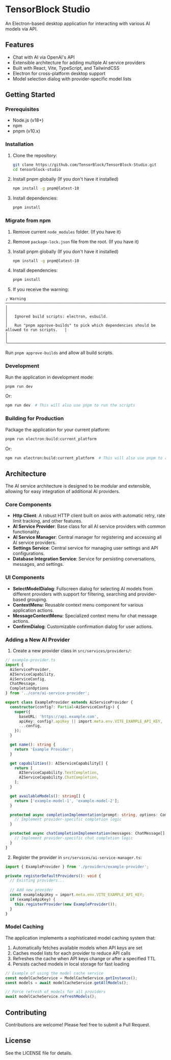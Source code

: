 # TensorBlock Studio

An Electron-based desktop application for interacting with various AI models via API.

## Features

- Chat with AI via OpenAI's API
- Extensible architecture for adding multiple AI service providers
- Built with React, Vite, TypeScript, and TailwindCSS
- Electron for cross-platform desktop support
- Model selection dialog with provider-specific model lists

## Getting Started

### Prerequisites

- Node.js (v18+)
- npm
- pnpm (v10.x)

### Installation

1. Clone the repository:
   ```bash
   git clone https://github.com/TensorBlock/TensorBlock-Studio.git
   cd tensorblock-studio
   ```

2. Install pnpm globally (If you don't have it installed)
   ```bash
   npm install -g pnpm@latest-10
   ```

3. Install dependencies:
   ```bash
   pnpm install
   ```

### Migrate from npm

1. Remove current `node_modules` folder. (If you have it)

2. Remove `package-lock.json` file from the root. (If you have it)

3. Install pnpm globally (If you don't have it installed)
   ```bash
   npm install -g pnpm@latest-10
   ```

4. Install dependencies:
   ```bash
   pnpm install
   ```

5. If you receive the warning:
  ```base
  ╭ Warning ───────────────────────────────────────────────────────────────────────────────────╮
  │                                                                                            │
  │   Ignored build scripts: electron, esbuild.                                                │
  │   Run "pnpm approve-builds" to pick which dependencies should be allowed to run scripts.   │
  │                                                                                            │
  ╰────────────────────────────────────────────────────────────────────────────────────────────╯
  ```
  Run ```pnpm approve-builds``` and allow all build scripts.

### Development

Run the application in development mode:

```bash
pnpm run dev
```

Or:

```bash
npm run dev  # This will also use pnpm to run the scripts
```


### Building for Production

Package the application for your current platform:

```bash
pnpm run electron:build:current_platform
```

Or:

```bash
npm run electron:build:current_platform  # This will also use pnpm to run the scripts
```

## Architecture

The AI service architecture is designed to be modular and extensible, allowing for easy integration of additional AI providers.

### Core Components

- **Http Client**: A robust HTTP client built on axios with automatic retry, rate limit tracking, and other features.
- **AI Service Provider**: Base class for all AI service providers with common functionality.
- **AI Service Manager**: Central manager for registering and accessing all AI service providers.
- **Settings Service**: Central service for managing user settings and API configurations.
- **Database Integration Service**: Service for persisting conversations, messages, and settings.

### UI Components

- **SelectModelDialog**: Fullscreen dialog for selecting AI models from different providers with support for filtering, searching and provider-based grouping.
- **ContextMenu**: Reusable context menu component for various application actions.
- **MessageContextMenu**: Specialized context menu for chat message actions.
- **ConfirmDialog**: Customizable confirmation dialog for user actions.

### Adding a New AI Provider

1. Create a new provider class in `src/services/providers/`:

```typescript
// example-provider.ts
import { 
  AiServiceProvider, 
  AIServiceCapability, 
  AiServiceConfig, 
  ChatMessage, 
  CompletionOptions 
} from '../core/ai-service-provider';

export class ExampleProvider extends AiServiceProvider {
  constructor(config?: Partial<AiServiceConfig>) {
    super({
      baseURL: 'https://api.example.com',
      apiKey: config?.apiKey || import.meta.env.VITE_EXAMPLE_API_KEY,
      ...config,
    });
  }

  get name(): string {
    return 'Example Provider';
  }

  get capabilities(): AIServiceCapability[] {
    return [
      AIServiceCapability.TextCompletion,
      AIServiceCapability.ChatCompletion,
    ];
  }

  get availableModels(): string[] {
    return ['example-model-1', 'example-model-2'];
  }

  protected async completionImplementation(prompt: string, options: CompletionOptions): Promise<string> {
    // Implement provider-specific completion logic
  }

  protected async chatCompletionImplementation(messages: ChatMessage[], options: CompletionOptions): Promise<ChatMessage> {
    // Implement provider-specific chat completion logic
  }
}
```

2. Register the provider in `src/services/ai-service-manager.ts`:

```typescript
import { ExampleProvider } from './providers/example-provider';

private registerDefaultProviders(): void {
  // Existing providers...
  
  // Add new provider
  const exampleApiKey = import.meta.env.VITE_EXAMPLE_API_KEY;
  if (exampleApiKey) {
    this.registerProvider(new ExampleProvider());
  }
}
```

### Model Caching

The application implements a sophisticated model caching system that:

1. Automatically fetches available models when API keys are set
2. Caches model lists for each provider to reduce API calls
3. Refreshes the cache when API keys change or after a specified TTL
4. Persists cached models in local storage for fast loading

```typescript
// Example of using the model cache service
const modelCacheService = ModelCacheService.getInstance();
const models = await modelCacheService.getAllModels();

// Force refresh of models for all providers
await modelCacheService.refreshModels();
```

## Contributing

Contributions are welcome! Please feel free to submit a Pull Request.

## License

See the LICENSE file for details. 